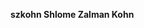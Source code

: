 <b>szkohn Shlome Zalman Kohn </b>

<!--
**szkohn/szkohn** is a ✨ _special_ ✨ repository because its `README.md` (this file) appears on your GitHub profile.
-->
